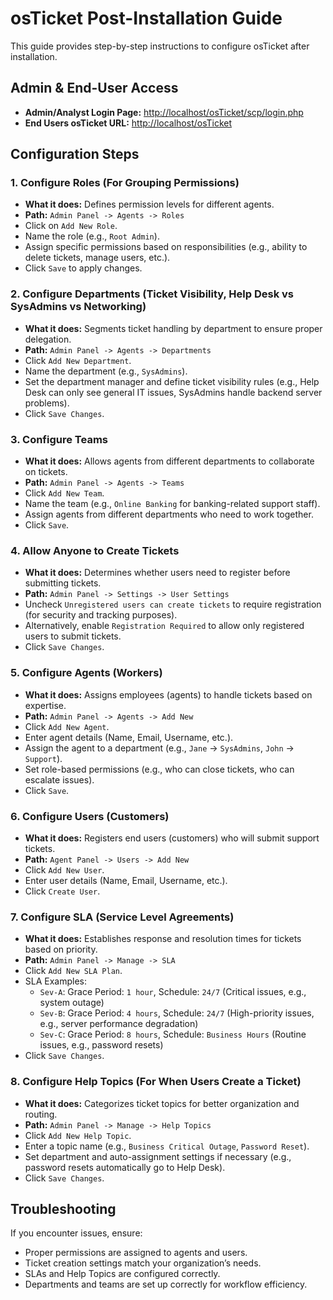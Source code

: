 # osTicket Post-Installation Guide
This guide provides step-by-step instructions to configure osTicket after installation.

## Admin & End-User Access
- **Admin/Analyst Login Page:** [http://localhost/osTicket/scp/login.php](http://localhost/osTicket/scp/login.php)
- **End Users osTicket URL:** [http://localhost/osTicket](http://localhost/osTicket)

## Configuration Steps
### 1. Configure Roles (For Grouping Permissions)
- **What it does:** Defines permission levels for different agents.
- **Path:** `Admin Panel -> Agents -> Roles`
- Click on `Add New Role`.
- Name the role (e.g., `Root Admin`).
- Assign specific permissions based on responsibilities (e.g., ability to delete tickets, manage users, etc.).
- Click `Save` to apply changes.

### 2. Configure Departments (Ticket Visibility, Help Desk vs SysAdmins vs Networking)
- **What it does:** Segments ticket handling by department to ensure proper delegation.
- **Path:** `Admin Panel -> Agents -> Departments`
- Click `Add New Department`.
- Name the department (e.g., `SysAdmins`).
- Set the department manager and define ticket visibility rules (e.g., Help Desk can only see general IT issues, SysAdmins handle backend server problems).
- Click `Save Changes`.

### 3. Configure Teams
- **What it does:** Allows agents from different departments to collaborate on tickets.
- **Path:** `Admin Panel -> Agents -> Teams`
- Click `Add New Team`.
- Name the team (e.g., `Online Banking` for banking-related support staff).
- Assign agents from different departments who need to work together.
- Click `Save`.

### 4. Allow Anyone to Create Tickets
- **What it does:** Determines whether users need to register before submitting tickets.
- **Path:** `Admin Panel -> Settings -> User Settings`
- Uncheck `Unregistered users can create tickets` to require registration (for security and tracking purposes).
- Alternatively, enable `Registration Required` to allow only registered users to submit tickets.
- Click `Save Changes`.

### 5. Configure Agents (Workers)
- **What it does:** Assigns employees (agents) to handle tickets based on expertise.
- **Path:** `Admin Panel -> Agents -> Add New`
- Click `Add New Agent`.
- Enter agent details (Name, Email, Username, etc.).
- Assign the agent to a department (e.g., `Jane` → `SysAdmins`, `John` → `Support`).
- Set role-based permissions (e.g., who can close tickets, who can escalate issues).
- Click `Save`.

### 6. Configure Users (Customers)
- **What it does:** Registers end users (customers) who will submit support tickets.
- **Path:** `Agent Panel -> Users -> Add New`
- Click `Add New User`.
- Enter user details (Name, Email, Username, etc.).
- Click `Create User`.

### 7. Configure SLA (Service Level Agreements)
- **What it does:** Establishes response and resolution times for tickets based on priority.
- **Path:** `Admin Panel -> Manage -> SLA`
- Click `Add New SLA Plan`.
- SLA Examples:
  - `Sev-A`: Grace Period: `1 hour`, Schedule: `24/7` (Critical issues, e.g., system outage)
  - `Sev-B`: Grace Period: `4 hours`, Schedule: `24/7` (High-priority issues, e.g., server performance degradation)
  - `Sev-C`: Grace Period: `8 hours`, Schedule: `Business Hours` (Routine issues, e.g., password resets)
- Click `Save Changes`.

### 8. Configure Help Topics (For When Users Create a Ticket)
- **What it does:** Categorizes ticket topics for better organization and routing.
- **Path:** `Admin Panel -> Manage -> Help Topics`
- Click `Add New Help Topic`.
- Enter a topic name (e.g., `Business Critical Outage`, `Password Reset`).
- Set department and auto-assignment settings if necessary (e.g., password resets automatically go to Help Desk).
- Click `Save Changes`.

## Troubleshooting
If you encounter issues, ensure:
- Proper permissions are assigned to agents and users.
- Ticket creation settings match your organization’s needs.
- SLAs and Help Topics are configured correctly.
- Departments and teams are set up correctly for workflow efficiency.
